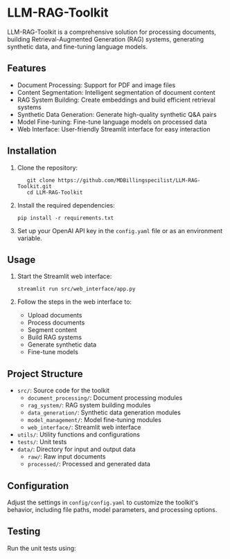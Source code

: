 # LLM-RAG-Toolkit

LLM-RAG-Toolkit is a comprehensive solution for processing documents, building Retrieval-Augmented Generation (RAG) systems, generating synthetic data, and fine-tuning language models.

## Features

- Document Processing: Support for PDF and image files
- Content Segmentation: Intelligent segmentation of document content
- RAG System Building: Create embeddings and build efficient retrieval systems
- Synthetic Data Generation: Generate high-quality synthetic Q&A pairs
- Model Fine-tuning: Fine-tune language models on processed data
- Web Interface: User-friendly Streamlit interface for easy interaction

## Installation

1. Clone the repository:
   ```
      git clone https://github.com/MDBillingspecilist/LLM-RAG-Toolkit.git
      cd LLM-RAG-Toolkit

   ```

2. Install the required dependencies:
   ```
   pip install -r requirements.txt
   ```

3. Set up your OpenAI API key in the `config.yaml` file or as an environment variable.

## Usage

1. Start the Streamlit web interface:
   ```
   streamlit run src/web_interface/app.py
   ```

2. Follow the steps in the web interface to:
   - Upload documents
   - Process documents
   - Segment content
   - Build RAG systems
   - Generate synthetic data
   - Fine-tune models

## Project Structure

- `src/`: Source code for the toolkit
  - `document_processing/`: Document processing modules
  - `rag_system/`: RAG system building modules
  - `data_generation/`: Synthetic data generation modules
  - `model_management/`: Model fine-tuning modules
  - `web_interface/`: Streamlit web interface
- `utils/`: Utility functions and configurations
- `tests/`: Unit tests
- `data/`: Directory for input and output data
  - `raw/`: Raw input documents
  - `processed/`: Processed and generated data

## Configuration

Adjust the settings in `config/config.yaml` to customize the toolkit's behavior, including file paths, model parameters, and processing options.

## Testing

Run the unit tests using: